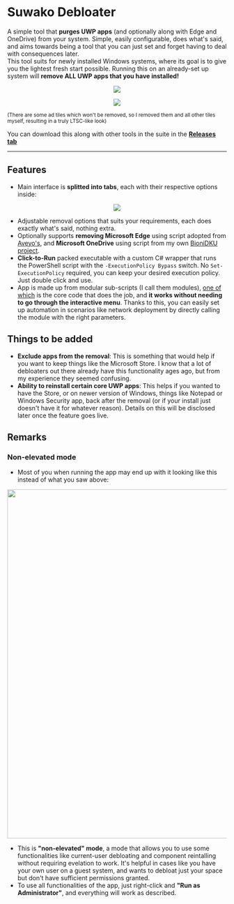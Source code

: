 # Suwako Debloater
A simple tool that **purges UWP apps** (and optionally along with Edge and OneDrive) from your system. Simple, easily configurable, does what's said, and aims towards being a tool that you can just set and forget having to deal with consequences later.  
This tool suits for newly installed Windows systems, where its goal is to give you the lightest fresh start possible. Running this on an already-set up system will **remove ALL UWP apps that you have installed!**

<p align=center><img src="https://github.com/user-attachments/assets/8bbf1bc7-a48f-40f3-94f7-44ac5d96b5d3"></p>

<p align=center><img src="https://github.com/user-attachments/assets/c152320f-a633-4b20-9012-ebbb38d7541f"></p>  
<sup>(There are some ad tiles which won't be removed, so I removed them and all other tiles myself, resulting in a truly LTSC-like look)</sup>

You can download this along with other tools in the suite in the [**Releases tab**](https://github.com/Bionic-OSE/Suwako-WinUtils/releases/tag/latest)

---

## Features 
- Main interface is **splitted into tabs**, each with their respective options inside:
<p align=center><img src="https://github.com/user-attachments/assets/56f86d29-c7d6-494e-912e-1841f06fe1bc"></p> 

- Adjustable removal options that suits your requirements, each does exactly what's said, nothing extra. 
- Optionally supports **removing Microsoft Edge** using script adopted from [Aveyo's](https://github.com/AveYo/fox/blob/main/Edge_Removal.bat), and **Microsoft OneDrive** using script from my own [BioniDKU project](https://github.com/Bionic-OSE/BioniDKU/blob/main/modules/removal/removeonedrive.ps1). 
- **Click-to-Run** packed executable with a custom C# wrapper that runs the PowerShell script with the `-ExecutionPolicy Bypass` switch. No `Set-ExecutionPolicy` required, you can keep your desired execution policy. Just double click and use. 
- App is made up from modular sub-scripts (I call them modules), [one of which](https://github.com/Bionic-OSE/Suwako-WinUtils/blob/main/SuwakoDebloater/Modules/Debloater.ps1) is the core code that does the job, and **it works without needing to go through the interactive menu**. Thanks to this, you can easily set up automation in scenarios like network deployment by directly calling the module with the right parameters.

## Things to be added 
- **Exclude apps from the removal**: This is something that would help if you want to keep things like the Microsoft Store. I know that a lot of debloaters out there already have this functionality ages ago, but from my experience they seemed confusing.
- **Ability to reinstall certain core UWP apps**: This helps if you wanted to have the Store, or on newer version of Windows, things like Notepad or Windows Security app, back after the removal (or if your install just doesn't have it for whatever reason). Details on this will be disclosed later once the feature goes live.

## Remarks
### Non-elevated mode
- Most of you when running the app may end up with it looking like this instead of what you saw above:
<p align=center><img src="https://github.com/user-attachments/assets/58e30cc9-cda7-46f0-8377-55de971d621a" width="800"></p>

- This is **"non-elevated" mode**, a mode that allows you to use some functionalities like current-user debloating and component reintalling without requiring evelation to work. It's helpful in cases like you have your own user on a guest system, and wants to debloat just your space but don't have sufficient permissions granted. 
- To use all functionalities of the app, just right-click and **"Run as Administrator"**, and everything will work as described. 
